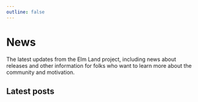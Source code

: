 ```yaml
---
outline: false
---
```


# News

The latest updates from the Elm Land project, including news about releases and other information for folks who want to learn more about the community and motivation.

## Latest posts

<NewsPost
  emoji="🌱"
  title="Building better apps"
  description="Learn how the project has evolved, and what's new in the big Elm Land v0.18.0 release!"
  date="December 20th, 2022"
  url="./building-better-apps"
/>

<NewsPost
  emoji="👋"
  title="Hello, world!"
  description="What is Elm Land? Learn more about the project's motivation, goals, and how we can get there together!"
  date="October 4th, 2022"
  url="./hello-world"
/>
